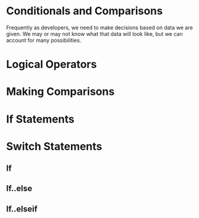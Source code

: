 # Conditionals and Comparisons

Frequently as developers, we need to make decisions based on data we are given. We may or may not know what that data will look like, but we can account for many possibilities.

# Logical Operators

# Making Comparisons

# If Statements

# Switch Statements

## If

## If..else

## If..elseif
